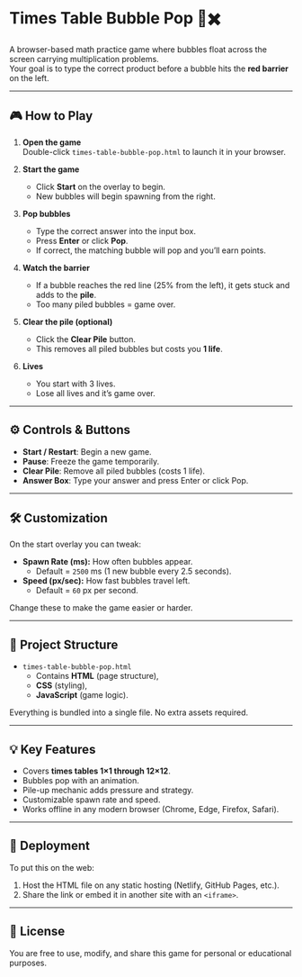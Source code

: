 # Times Table Bubble Pop 🎈✖️

A browser-based math practice game where bubbles float across the screen carrying multiplication problems.  
Your goal is to type the correct product before a bubble hits the **red barrier** on the left.

---

## 🎮 How to Play
1. **Open the game**  
   Double-click `times-table-bubble-pop.html` to launch it in your browser.

2. **Start the game**  
   - Click **Start** on the overlay to begin.
   - New bubbles will begin spawning from the right.

3. **Pop bubbles**  
   - Type the correct answer into the input box.  
   - Press **Enter** or click **Pop**.  
   - If correct, the matching bubble will pop and you’ll earn points.

4. **Watch the barrier**  
   - If a bubble reaches the red line (25% from the left), it gets stuck and adds to the **pile**.  
   - Too many piled bubbles = game over.

5. **Clear the pile (optional)**  
   - Click the **Clear Pile** button.  
   - This removes all piled bubbles but costs you **1 life**.

6. **Lives**  
   - You start with 3 lives.  
   - Lose all lives and it’s game over.

---

## ⚙️ Controls & Buttons
- **Start / Restart**: Begin a new game.
- **Pause**: Freeze the game temporarily.
- **Clear Pile**: Remove all piled bubbles (costs 1 life).
- **Answer Box**: Type your answer and press Enter or click Pop.

---

## 🛠️ Customization
On the start overlay you can tweak:
- **Spawn Rate (ms):** How often bubbles appear.  
  - Default = `2500` ms (1 new bubble every 2.5 seconds).
- **Speed (px/sec):** How fast bubbles travel left.  
  - Default = `60` px per second.

Change these to make the game easier or harder.

---

## 📂 Project Structure
- `times-table-bubble-pop.html`  
  - Contains **HTML** (page structure),  
  - **CSS** (styling),  
  - **JavaScript** (game logic).

Everything is bundled into a single file. No extra assets required.

---

## 💡 Key Features
- Covers **times tables 1×1 through 12×12**.
- Bubbles pop with an animation.
- Pile-up mechanic adds pressure and strategy.
- Customizable spawn rate and speed.
- Works offline in any modern browser (Chrome, Edge, Firefox, Safari).

---

## 🚀 Deployment
To put this on the web:
1. Host the HTML file on any static hosting (Netlify, GitHub Pages, etc.).
2. Share the link or embed it in another site with an `<iframe>`.

---

## 📜 License
You are free to use, modify, and share this game for personal or educational purposes.
